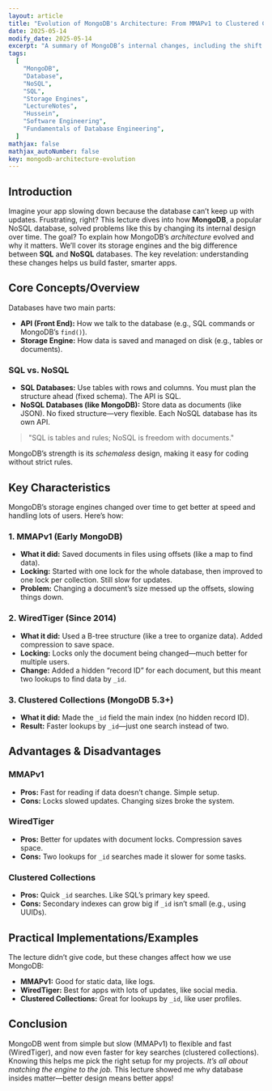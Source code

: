```yaml
---
layout: article
title: "Evolution of MongoDB's Architecture: From MMAPv1 to Clustered Collections"
date: 2025-05-14
modify_date: 2025-05-14
excerpt: "A summary of MongoDB’s internal changes, including the shift from MMAPv1 to WiredTiger and the new clustered collections, plus a look at SQL vs. NoSQL differences."
tags:
  [
    "MongoDB",
    "Database",
    "NoSQL",
    "SQL",
    "Storage Engines",
    "LectureNotes",
    "Hussein",
    "Software Engineering",
    "Fundamentals of Database Engineering",
  ]
mathjax: false
mathjax_autoNumber: false
key: mongodb-architecture-evolution
---
```


## Introduction

Imagine your app slowing down because the database can’t keep up with updates. Frustrating, right? This lecture dives into how **MongoDB**, a popular NoSQL database, solved problems like this by changing its internal design over time. The goal? To explain how MongoDB’s _architecture_ evolved and why it matters. We’ll cover its storage engines and the big difference between **SQL** and **NoSQL** databases. The key revelation: understanding these changes helps us build faster, smarter apps.

## Core Concepts/Overview

Databases have two main parts:

- **API (Front End):** How we talk to the database (e.g., SQL commands or MongoDB’s `find()`).
- **Storage Engine:** How data is saved and managed on disk (e.g., tables or documents).

### SQL vs. NoSQL

- **SQL Databases:** Use tables with rows and columns. You must plan the structure ahead (fixed schema). The API is SQL.
- **NoSQL Databases (like MongoDB):** Store data as documents (like JSON). No fixed structure—very flexible. Each NoSQL database has its own API.

> "SQL is tables and rules; NoSQL is freedom with documents."

MongoDB’s strength is its _schemaless_ design, making it easy for coding without strict rules.

## Key Characteristics

MongoDB’s storage engines changed over time to get better at speed and handling lots of users. Here’s how:

### 1. MMAPv1 (Early MongoDB)

- **What it did:** Saved documents in files using offsets (like a map to find data).
- **Locking:** Started with one lock for the whole database, then improved to one lock per collection. Still slow for updates.
- **Problem:** Changing a document’s size messed up the offsets, slowing things down.

### 2. WiredTiger (Since 2014)

- **What it did:** Used a B-tree structure (like a tree to organize data). Added compression to save space.
- **Locking:** Locks only the document being changed—much better for multiple users.
- **Change:** Added a hidden “record ID” for each document, but this meant two lookups to find data by `_id`.

### 3. Clustered Collections (MongoDB 5.3+)

- **What it did:** Made the `_id` field the main index (no hidden record ID).
- **Result:** Faster lookups by `_id`—just one search instead of two.

## Advantages & Disadvantages

### MMAPv1

- **Pros:** Fast for reading if data doesn’t change. Simple setup.
- **Cons:** Locks slowed updates. Changing sizes broke the system.

### WiredTiger

- **Pros:** Better for updates with document locks. Compression saves space.
- **Cons:** Two lookups for `_id` searches made it slower for some tasks.

### Clustered Collections

- **Pros:** Quick `_id` searches. Like SQL’s primary key speed.
- **Cons:** Secondary indexes can grow big if `_id` isn’t small (e.g., using UUIDs).

## Practical Implementations/Examples

The lecture didn’t give code, but these changes affect how we use MongoDB:

- **MMAPv1:** Good for static data, like logs.
- **WiredTiger:** Best for apps with lots of updates, like social media.
- **Clustered Collections:** Great for lookups by `_id`, like user profiles.

## Conclusion

MongoDB went from simple but slow (MMAPv1) to flexible and fast (WiredTiger), and now even faster for key searches (clustered collections). Knowing this helps me pick the right setup for my projects. _It’s all about matching the engine to the job._ This lecture showed me why database insides matter—better design means better apps!
